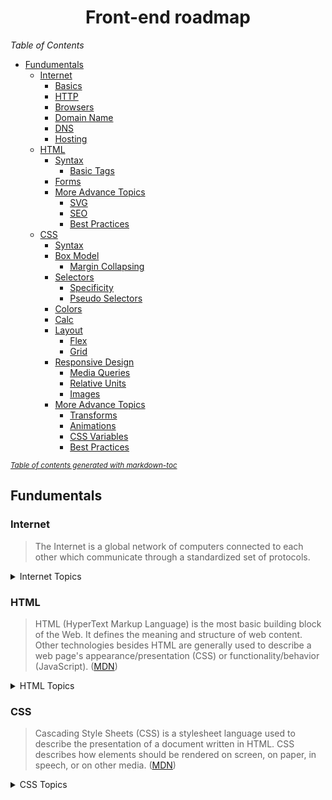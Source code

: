 <div align="center">

# Front-end roadmap

</div>

*Table of Contents*

- [Fundumentals](#fundumentals)
  * [Internet](#internet)
    + [Basics](#basics)
    + [HTTP](#http)
    + [Browsers](#browsers)
    + [Domain Name](#domain-name)
    + [DNS](#dns)
    + [Hosting](#hosting)
  * [HTML](#html)
    + [Syntax](#syntax)
      - [Basic Tags](#basic-tags)
    + [Forms](#forms)
    + [More Advance Topics](#more-advance-topics)
      - [SVG](#svg)
      - [SEO](#seo)
      - [Best Practices](#best-practices)
  * [CSS](#css)
    + [Syntax](#syntax-1)
    + [Box Model](#box-model)
      - [Margin Collapsing](#margin-collapsing)
    + [Selectors](#selectors)
      - [Specificity](#specificity)
      - [Pseudo Selectors](#pseudo-selectors)
    + [Colors](#colors)
    + [Calc](#calc)
    + [Layout](#layout)
      - [Flex](#flex)
      - [Grid](#grid)
    + [Responsive Design](#responsive-design)
      - [Media Queries](#media-queries)
      - [Relative Units](#relative-units)
      - [Images](#images)
    + [More Advance Topics](#more-advance-topics-1)
      - [Transforms](#transforms)
      - [Animations](#animations)
      - [CSS Variables](#css-variables)
      - [Best Practices](#best-practices-1)

<small><i><a href='http://ecotrust-canada.github.io/markdown-toc/'>Table of contents generated with markdown-toc</a></i></small>



## Fundumentals

### Internet

> The Internet is a global network of computers connected to each other which communicate through a standardized set of protocols.

<details>
<summary>Internet Topics</summary>

#### Basics

- [Stanford - How does the Internet Work?](http://web.stanford.edu/class/msande91si/www-spr04/readings/week1/InternetWhitepaper.htm)
- [Youtube - How the Internet Works in 5 Minutes](https://www.youtube.com/watch?v=7_LPdttKXPc)

#### HTTP

> HTTP is the `TCP/IP` based application layer communication protocol which standardizes how the client and server communicate with each other. HTTP follows a classical "Client-Server model" with a client opening a connection request, then waiting until it receives a response. HTTP is a stateless protocol, that means that the server does not keep any data (state) between two requests. ([MDN](https://developer.mozilla.org/en-US/docs/Web/HTTP))

- [MDN - An overview of HTTP](https://developer.mozilla.org/en-US/docs/Web/HTTP/Overview)
- [HTTPS in Comics!](https://howhttps.works/)


#### Browsers

> A web browser is a software application that enables a user to access and display web pages or other online content through its graphical user interface.

- [MDN - Populating the page: how browsers work](https://developer.mozilla.org/en-US/docs/Web/Performance/How_browsers_work)
- [Youtube - How Do Web Browsers Work?](https://www.youtube.com/watch?v=WjDrMKZWCt0)

#### Domain Name

> A domain name is a unique, easy-to-remember address used to access websites, such as `google.com`, and `facebook.com`. Users can connect to websites using domain names thanks to the Domain Name System (DNS).


- [MDN - What is a Domain Name?](https://developer.mozilla.org/en-US/docs/Learn/Common_questions/Web_mechanics/What_is_a_domain_name)
- [Youtube - A Beginners Guide to How Domain Names Work](https://www.youtube.com/watch?v=Y4cRx19nhJk)

#### DNS

> The Domain Name System (DNS) is the phonebook of the Internet. Humans access information online through domain names, like nytimes.com or espn.com. Web browsers interact through Internet Protocol (IP) addresses. DNS translates domain names to IP addresses so browsers can load Internet resources.

- [cloudflare - What is DNS?](https://www.cloudflare.com/en-gb/learning/dns/what-is-dns/)
- [Mess with DNS - DNS Playground](https://messwithdns.net/)
- [DNS in Comics!](https://howdns.works/)

#### Hosting 

> Web hosting is an online service that allows you to publish your website files onto the internet. So, anyone who has access to the internet has access to your website.


- [Youtube - What Is Web Hosting? Explained](https://www.youtube.com/watch?v=htbY9-yggB0)
<!-- end of internet -->
</details>

### HTML

> HTML (HyperText Markup Language) is the most basic building block of the Web. It defines the meaning and structure of web content. Other technologies besides HTML are generally used to describe a web page's appearance/presentation (CSS) or functionality/behavior (JavaScript). ([MDN](https://developer.mozilla.org/en-US/docs/Web/HTML))

<details>
<summary>HTML Topics</summary>

#### Syntax

- [MDN - HTML Basics](https://developer.mozilla.org/en-US/docs/Learn/Getting_started_with_the_web/HTML_basics)
- [MDN - Introduction to HTML](https://developer.mozilla.org/en-US/docs/Learn/HTML/Introduction_to_HTML)

##### Basic Tags

- [MDN - HTML element references](https://developer.mozilla.org/en-US/docs/Web/HTML/Element)
- [Tutorialspoinnt - Basic HTML tags](https://www.tutorialspoint.com/html/html_basic_tags.htm)
- [Elated - Your First 10 HTML Tags](https://www.elated.com/first-10-html-tags/)
- [W3Schools - HTML element references](https://www.w3schools.com/tags/ref_byfunc.asp)

#### Forms

- [MDN - HTML Forms](https://developer.mozilla.org/en-US/docs/Learn/Forms)
- [Google Web - Forms](https://developers.google.com/web/fundamentals/design-and-ux/input/forms/)
- [W3Schools - Forms](https://www.w3schools.com/html/html_forms.asp)

#### More Advance Topics

##### SVG

- [MDN - Addin Vector Graphics to the Web](https://developer.mozilla.org/en-US/docs/Learn/HTML/Multimedia_and_embedding/Adding_vector_graphics_to_the_Web)
- [SVG on the web](https://svgontheweb.com/)

##### SEO

- [web.dev - Discoverable](https://web.dev/discoverable/)
- [Google Web - SEO Basics](https://developers.google.com/search/docs/guides/javascript-seo-basics)
- [web.div - SEO audits](https://developer.chrome.com/docs/lighthouse/seo/)
- [Google Web - Social discovery](https://developers.google.com/web/fundamentals/discovery/social-discovery)
- [Google Web - Search Features](https://developers.google.com/search/docs/guides/search-features)
- [Google Web - Sctructured Data](https://developers.google.com/search/docs/guides/intro-structured-data)
- [web.dev - Easily Discoverable](https://web.dev/discoverable/)


##### Best Practices

- [MDN - HTML guidelines](https://developer.mozilla.org/en-US/docs/MDN/Contribute/Guidelines/Code_guidelines/HTML)
- [W3Schools - HTML Coding Conventions](https://www.w3schools.com/html/html5_syntax.asp)

---

<!-- end of html -->
</details>


### CSS

> Cascading Style Sheets (CSS) is a stylesheet language used to describe the presentation of a document written in HTML. CSS describes how elements should be rendered on screen, on paper, in speech, or on other media. ([MDN](https://developer.mozilla.org/en-US/docs/Web/CSS))

<details>
<summary>CSS Topics</summary>

#### Syntax

- [W3Schools - CSS Tutorial](https://www.w3schools.com/css/default.asp)
- [MDN - CSS Basics](https://developer.mozilla.org/en-US/docs/Learn/Getting_started_with_the_web/CSS_basics)
- [Supercharged - CSS Selectors](https://www.youtube.com/watch?v=IKho_xDKaLw)
- [MDN - CSS first steps](https://developer.mozilla.org/en-US/docs/Learn/CSS/First_steps)
- [MDN - CSS building blocks](https://developer.mozilla.org/en-US/docs/Learn/CSS/Building_blocks)
- [MDN - CSS values and units](https://developer.mozilla.org/en-US/docs/Learn/CSS/Building_blocks/Values_and_units)
- [MDN - CSS Syntax](https://developer.mozilla.org/en-US/docs/Web/CSS/Syntax)

#### Box Model

- [MDN - Introduction to the CSS basic box model](https://developer.mozilla.org/en-US/docs/Web/CSS/CSS_Box_Model/Introduction_to_the_CSS_box_model)
- [MDN - The box model](https://developer.mozilla.org/en-US/docs/Learn/CSS/Building_blocks/The_box_model)
- [CSS Tricks - Inheriting box-sizing](https://css-tricks.com/inheriting-box-sizing-probably-slightly-better-best-practice/)

##### Margin Collapsing

- [MDN - Mastering margin collapsing](https://developer.mozilla.org/en-US/docs/Web/CSS/CSS_Box_Model/Mastering_margin_collapsing)
- [Margin Collapse in CSS: What, Why, and How](https://medium.com/@joseph0crick/margin-collapse-in-css-what-why-and-how-328c10e37ca0)
- [CSS Tricks - What You Should Know About Collapsing Margins](https://css-tricks.com/what-you-should-know-about-collapsing-margins/)
- [What's the Deal with Collapsible Margins?](https://bitsofco.de/collapsible-margins/)
- [What’s the Deal with Margin Collapse?](https://jonathan-harrell.com/whats-the-deal-with-margin-collapse/)

#### Selectors

- [MDN - CSS selectors](https://developer.mozilla.org/en-US/docs/Learn/CSS/Building_blocks/Selectors)
- [MDN - All selectors](https://developer.mozilla.org/en-US/docs/Web/CSS/CSS_Selectors)
- [CSS Tricks - Child and Sibling Selectors](https://css-tricks.com/child-and-sibling-selectors/)
- [CSS Tricks - All Selectors](https://css-tricks.com/almanac/selectors/)
- [W3Schools - CSS Combinators](https://www.w3schools.com/css/css_combinators.asp)

##### Specificity

- [MDN - Specificity](https://developer.mozilla.org/en-US/docs/Web/CSS/Specificity)
- [MDN - Cascade and inheritance](https://developer.mozilla.org/en-US/docs/Learn/CSS/Building_blocks/Cascade_and_inheritance)
- [dev.to - CSS Specificity](https://dev.to/emmawedekind/css-specificity-1kca)
- [Specificity Calculator](https://specificity.keegan.st/)
- [W3Schools - CSS Specificity](https://www.w3schools.com/css/css_specificity.asp)

##### Pseudo Selectors

- [MDN - Pseudo-classes](https://developer.mozilla.org/en-US/docs/Web/CSS/Pseudo-classes)
- [CSS Tricks - Meet the Pseudo Class Selectors](https://css-tricks.com/pseudo-class-selectors/)
- [When do the :hover, :focus, and :active pseudo-classes apply?](https://bitsofco.de/when-do-the-hover-focus-and-active-pseudo-classes-apply/)
- [W3Schools - CSS Pseudo-elements](https://www.w3schools.com/css/css_pseudo_elements.asp)
- [W3Schools - CSS Pseudo-classes](https://www.w3schools.com/css/css_pseudo_classes.asp)

#### Colors

- [MDN - Color](https://developer.mozilla.org/en-US/docs/Web/CSS/color)
- [MDN - <color>](https://developer.mozilla.org/en-US/docs/Web/CSS/color_value)
- [W3Schools - CSS Colors](https://www.w3schools.com/css/css_colors.asp)

#### Calc

- [MDN - Calc](https://developer.mozilla.org/en-US/docs/Web/CSS/calc)
- [CSS Tricks - A Couple of Use Cases for Calc()](https://css-tricks.com/a-couple-of-use-cases-for-calc/)

#### Layout

- [Chrome Dev - Basic Layout](https://developers.google.com/training/certification/mobile-web-specialist/study-guide/basic-layout)
- [W3Schools - CSS Website Layout](https://www.w3schools.com/css/css_website_layout.asp)
- [MDN - Document and website structure](https://developer.mozilla.org/en-US/docs/Learn/HTML/Introduction_to_HTML/Document_and_website_structure)
- [MDN - CSS layout](https://developer.mozilla.org/en-US/docs/Learn/CSS/CSS_layout)

##### Flex

- [MDN - Flexbox](https://developer.mozilla.org/en-US/docs/Learn/CSS/CSS_layout/Flexbox)
- [CSS Tricks - A Complete Guide to Flexbox](https://css-tricks.com/snippets/css/a-guide-to-flexbox/)
- [MDN - Flexbox](https://developer.mozilla.org/en-US/docs/Web/CSS/CSS_Flexible_Box_Layout/Basic_Concepts_of_Flexbox)
- [Flexbox Froggy](https://flexboxfroggy.com/)
- [Flexbox Defense](http://flexboxdefense.com)

##### Grid

- [MDN - Grids](https://developer.mozilla.org/en-US/docs/Learn/CSS/CSS_layout/Grids)
- [CSS Tricks - A Complete Guide to CSS Grid](https://css-tricks.com/snippets/css/complete-guide-grid/)
- [MDN - CSS Grid](https://developer.mozilla.org/en-US/docs/Web/CSS/CSS_Grid_Layout)
- [CSS Grid Garden](https://cssgridgarden.com/)
- [Supercharged - CSS Grids](https://www.youtube.com/watch?v=AqwPrR7hklE)


#### Responsive Design

- [MDN - Responsive design](https://developer.mozilla.org/en-US/docs/Learn/CSS/CSS_layout/Responsive_Design)
- [Responsive Web Design Fundamentals by Google](https://www.udacity.com/course/responsive-web-design-fundamentals--ud893)
- [Google Dev - Responsive Design](https://developers.google.com/web/fundamentals/design-and-ux/responsive)
- [Google Dev - UX Patterns](https://developers.google.com/web/fundamentals/design-and-ux/responsive/patterns)
- [Google Dev - Responsive Content](https://developers.google.com/web/fundamentals/design-and-ux/responsive/content)
- [Codelabs - Responsive Design](https://codelabs.developers.google.com/codelabs/pwa-responsive-design/index.html?index=..%2F..dev-pwa-training#0)

##### Media Queries

- [CSS Tricks - CSS Media Queries & Using Available Space](https://css-tricks.com/css-media-queries/)
- [MDN - Using media queries](https://developer.mozilla.org/en-US/docs/Web/CSS/Media_Queries/Using_media_queries)
- [MDN - Using Media Queries for Accessibility](https://developer.mozilla.org/en-US/docs/Web/CSS/Media_Queries/Using_Media_Queries_for_Accessibility)

##### Relative Units

- [MDN - Sizing items in CSS](https://developer.mozilla.org/en-US/docs/Learn/CSS/Building_blocks/Sizing_items_in_CSS)
- [MDN - CSS values and units](https://developer.mozilla.org/en-US/docs/Learn/CSS/Building_blocks/Values_and_units)
- [The CSS Workshop - Relative Units](https://thecssworkshop.com/lessons/relative-units)
- [CSS Tricks - Fun with Viewport Units](https://css-tricks.com/fun-viewport-units/)
- [dev.to - 15 CSS Relative units](https://dev.to/bytegasm/15-css-relative-units-how-many-do-you-know-em-rem-ex-cap-ch-ic-6m)

##### Images

- [Google Devs - Responsive Images](https://developers.google.com/web/fundamentals/design-and-ux/responsive/images)
- [MDN - Responsive Images](https://developer.mozilla.org/en-US/docs/Learn/HTML/Multimedia_and_embedding/Responsive_images)
- [Virgool - My Article about Images on Web Pages](https://virgool.io/@a.alibakhshi/%D9%86%DA%A9%D8%A7%D8%AA-%D9%85%D9%81%DB%8C%D8%AF-%D8%A8%D8%B1%D8%A7%DB%8C-%D8%A7%D8%B3%D8%AA%D9%81%D8%A7%D8%AF%D9%87-%D8%A7%D8%B2-%D8%B9%DA%A9%D8%B3-%D9%87%D8%A7-%D8%AF%D8%B1-%D8%B5%D9%81%D8%AD%D8%A7%D8%AA-%D9%88%D8%A8-yhyaswozumhj)


#### More Advance Topics

##### Transforms

- [MDN - transform](https://developer.mozilla.org/en-US/docs/Web/CSS/transform)
- [CSS Tricks - Transform](https://css-tricks.com/almanac/properties/t/transform/)
- [My Knowledge Sharing with @malikarami - Advanced HTML and CSS](https://github.com/amir78729/automation-knowledge-sharing-1#-transition)

##### Animations

- [MDN - Using CSS animations](https://developer.mozilla.org/en-US/docs/Web/CSS/CSS_Animations/Using_CSS_animations)
- [CSS Tricks - Animation](https://css-tricks.com/almanac/properties/a/animation/)
- [My Knowledge Sharing with @malikarami - Advanced HTML and CSS](https://github.com/amir78729/automation-knowledge-sharing-1#-animation)


##### CSS Variables

- [MDN - Using CSS custom properties](https://developer.mozilla.org/en-US/docs/Web/CSS/Using_CSS_custom_properties)
- [Google Devs - CSS Variables: Why Should You Care?](https://developers.google.com/web/updates/2016/02/css-variables-why-should-you-care)
- [dev.to - CSS Quickies: CSS Variables](https://dev.to/lampewebdev/css-quickies-css-variables-or-how-you-create-a-white-dark-theme-easily-1i0i)
- [CSS Variables explained with 5 examples](https://codeburst.io/css-variables-explained-with-5-examples-84adaffaa5bd)

##### Best Practices

- [MDN - Organizing your CSS](https://developer.mozilla.org/en-US/docs/Learn/CSS/Building_blocks/Organizing)
- [MDN - CSS guidelines](https://developer.mozilla.org/en-US/docs/MDN/Contribute/Guidelines/Code_guidelines/CSS)
- [Speckyboy - Good and bad CSS practices](https://speckyboy.com/good-bad-css-practices/)

---

<!-- end of css -->
</details>

